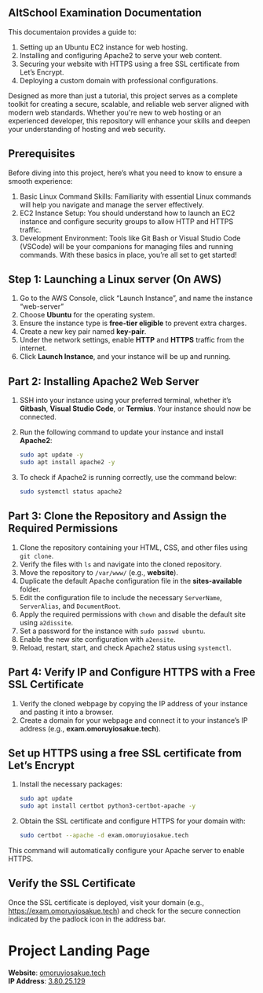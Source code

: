 ## AltSchool Examination Documentation

This documentaion provides a guide to:
1. Setting up an Ubuntu EC2 instance for web hosting.
2. Installing and configuring Apache2 to serve your web content.
3. Securing your website with HTTPS using a free SSL certificate from Let’s Encrypt.
4. Deploying a custom domain with professional configurations.

Designed as more than just a tutorial, this project serves as a complete toolkit for creating a secure, scalable, and reliable web server aligned with modern web standards. Whether you're new to web hosting or an experienced developer, this repository will enhance your skills and deepen your understanding of hosting and web security.

## Prerequisites

Before diving into this project, here’s what you need to know to ensure a smooth experience:
1.  Basic Linux Command Skills: Familiarity with essential Linux commands will help you navigate and manage the server effectively.
2.  EC2 Instance Setup: You should understand how to launch an EC2 instance and configure security groups to allow HTTP and HTTPS traffic.
3.  Development Environment: Tools like Git Bash or Visual Studio Code (VSCode) will be your companions for managing files and running commands.
With these basics in place, you’re all set to get started!

## Step 1: Launching a Linux server (On AWS)

1. Go to the AWS Console, click “Launch Instance”, and name the instance “web-server”
2. Choose **Ubuntu** for the operating system.
3. Ensure the instance type is **free-tier eligible** to prevent extra charges.
4. Create a new key pair named **key-pair**.
5. Under the network settings, enable **HTTP** and **HTTPS** traffic from the internet.
6. Click **Launch Instance**, and your instance will be up and running.

## Part 2: Installing Apache2 Web Server

1. SSH into your instance using your preferred terminal, whether it’s **Gitbash**, **Visual Studio Code**, or **Termius**. Your instance should now be connected.
   
2. Run the following command to update your instance and install **Apache2**:

   ```bash
   sudo apt update -y
   sudo apt install apache2 -y
   ```

3. To check if Apache2 is running correctly, use the command below:

   ```bash
   sudo systemctl status apache2
   ```

## Part 3: Clone the Repository and Assign the Required Permissions

1. Clone the repository containing your HTML, CSS, and other files using `git clone`.
2. Verify the files with `ls` and navigate into the cloned repository.
3. Move the repository to `/var/www/` (e.g., **website**).
4. Duplicate the default Apache configuration file in the **sites-available** folder.
5. Edit the configuration file to include the necessary `ServerName`, `ServerAlias`, and `DocumentRoot`.
6. Apply the required permissions with `chown` and disable the default site using `a2dissite`.
7. Set a password for the instance with `sudo passwd ubuntu`.
8. Enable the new site configuration with `a2ensite`.
9. Reload, restart, start, and check Apache2 status using `systemctl`.

## Part 4: Verify IP and Configure HTTPS with a Free SSL Certificate

1. Verify the cloned webpage by copying the IP address of your instance and pasting it into a browser.
2. Create a domain for your webpage and connect it to your instance’s IP address (e.g., **exam.omoruyiosakue.tech**).

## Set up HTTPS using a free SSL certificate from Let’s Encrypt

1. Install the necessary packages:

   ```bash
   sudo apt update
   sudo apt install certbot python3-certbot-apache -y
   ```
   
2. Obtain the SSL certificate and configure HTTPS for your domain with:

   ```bash
   sudo certbot --apache -d exam.omoruyiosakue.tech
   ```

This command will automatically configure your Apache server to enable HTTPS.

## Verify the SSL Certificate

Once the SSL certificate is deployed, visit your domain (e.g., https://exam.omoruyiosakue.tech) and check for the secure connection indicated by the padlock icon in the address bar.

# Project Landing Page

**Website**: [omoruyiosakue.tech](https://exam.omoruyiosakue.tech)  
**IP Address**: [3.80.25.129](http://3.80.25.129/)  

